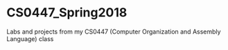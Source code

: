 # CS0447_Spring2018
Labs and projects from my CS0447 (Computer Organization and Assembly Language) class
